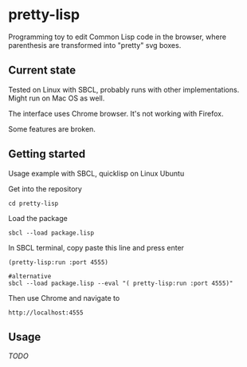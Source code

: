 # pretty-lisp

Programming toy to edit Common Lisp code in the browser, where parenthesis are transformed into "pretty" svg boxes.

## Current state

Tested on Linux with SBCL, probably runs with other implementations. Might run on Mac OS as well. 

The interface uses Chrome browser. It's not working with Firefox.

Some features are broken.

## Getting started

Usage example with SBCL, quicklisp on Linux Ubuntu

Get into the repository

	cd pretty-lisp

Load the package

	sbcl --load package.lisp

In SBCL terminal, copy paste this line and press enter

	(pretty-lisp:run :port 4555)

	#alternative
	sbcl --load package.lisp --eval "( pretty-lisp:run :port 4555)"

Then use Chrome and navigate to

	http://localhost:4555

## Usage

_TODO_ 
